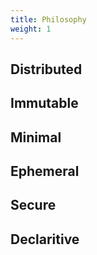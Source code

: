 ```yaml
---
title: Philosophy
weight: 1
---
```


## Distributed

## Immutable

## Minimal

## Ephemeral

## Secure

## Declaritive
